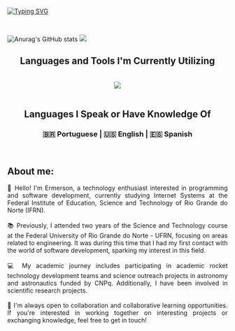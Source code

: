 <br> 

[![Typing SVG](https://readme-typing-svg.herokuapp.com?font=Fira+Code&weight=300&size=50&duration=4000&pause=1000&color=72BF24&center=true&vCenter=true&random=false&width=1000&lines=Hello%2C+my+name+is+Ermerson;I'm+student+of+Internet+systems;I'm+from+Brazil+🇧🇷)](https://git.io/typing-svg)

<br>
<div align="center" >

<div align="left">
  
![Anurag's GitHub stats](https://github-readme-stats.vercel.app/api?username=Ermersongomes&show_icons=true&theme=anuraghazra&repo)
![](https://github-readme-stats.vercel.app/api/top-langs/?username=Ermersongomes&theme=anuraghazra&repo_border=false&include_all_commits=true&count_private=false&layout=compact)


</div>

<h2 align="center" >Languages and Tools I'm Currently Utilizing</h2>

<br>
  <img src="https://skillicons.dev/icons?i=java,c,python,javascript,kotlin,html,css,mysql,nodejs,vscode,github,git,figma" />
</div>
<br>

<h2 align="center">Languages I Speak or Have Knowledge Of</h2>
<h3 align="center">  🇧🇷 Portuguese  | 🇺🇸 English | 🇪🇸 Spanish </h3>

<br>


<h2><strong>About me:</strong></h2>
<main>
  <p style="text-align: justify;">
    👋 Hello! I'm Ermerson, a technology enthusiast interested in programming and software development, currently studying Internet Systems at the Federal Institute of Education, Science and Technology of Rio Grande do Norte (IFRN).
    <br><br>
    📚 Previously, I attended two years of the Science and Technology course at the Federal University of Rio Grande do Norte - UFRN, focusing on areas related to engineering. It was during this time that I had my first contact with the world of software development, sparking my interest in this field.
    <br><br>
    💻 My academic journey includes participating in academic rocket technology development teams and science outreach projects in astronomy and astronautics funded by CNPq. Additionally, I have been involved in scientific research projects.
    <br><br>
    📝 I'm always open to collaboration and collaborative learning opportunities. If you're interested in working together on interesting projects or exchanging knowledge, feel free to get in touch!
  </p>
</main>
